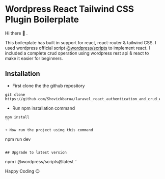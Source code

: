 # Wordpress React Tailwind CSS Plugin Boilerplate

Hi there :rocket: .

This boilerplate has built in support for react, react-router & tailwind CSS. I used wordpress official script [@wordpress/scripts](https://www.npmjs.com/package/@wordpress/scripts) to implement react. I included a complete crud operation using wordpress rest api & react to make it easier for beginners.

## Installation
+ First clone the the github repository

```
git clone https://github.com/Shovickbarua/laravel_react_authentication_and_crud_example.git
```

+ Run npm installation command
```
npm install
``

+ Now run the project using this command
```
npm run dev
```

## Upgrade to latest version

```
npm i @wordpress/scripts@latest
``

Happy Coding :wink:
